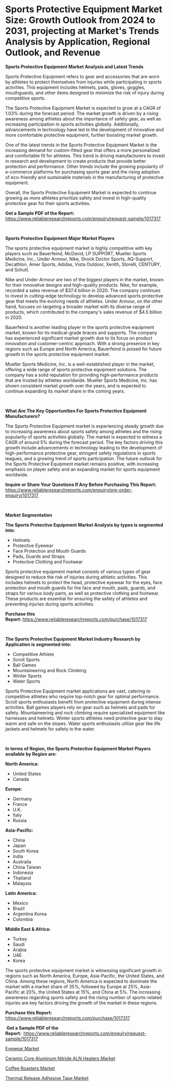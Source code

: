 <p><h1>Sports Protective Equipment Market Size: Growth Outlook from 2024 to 2031, projecting at Market's Trends Analysis by Application, Regional Outlook, and Revenue</h1></p><p><strong>Sports Protective Equipment Market Analysis and Latest Trends</strong></p>
<p><p>Sports Protective Equipment refers to gear and accessories that are worn by athletes to protect themselves from injuries while participating in sports activities. This equipment includes helmets, pads, gloves, goggles, mouthguards, and other items designed to minimize the risk of injury during competitive sports.</p><p>The Sports Protective Equipment Market is expected to grow at a CAGR of 1.03% during the forecast period. The market growth is driven by a rising awareness among athletes about the importance of safety gear, as well as increasing participation in sports activities globally. Additionally, advancements in technology have led to the development of innovative and more comfortable protective equipment, further boosting market growth.</p><p>One of the latest trends in the Sports Protective Equipment Market is the increasing demand for custom-fitted gear that offers a more personalized and comfortable fit for athletes. This trend is driving manufacturers to invest in research and development to create products that provide better protection and performance. Other trends include the growing popularity of e-commerce platforms for purchasing sports gear and the rising adoption of eco-friendly and sustainable materials in the manufacturing of protective equipment.</p><p>Overall, the Sports Protective Equipment Market is expected to continue growing as more athletes prioritize safety and invest in high-quality protective gear for their sports activities.</p></p>
<p><strong>Get a Sample PDF of the Report:&nbsp;</strong> <a href="https://www.reliableresearchreports.com/enquiry/request-sample/1017317">https://www.reliableresearchreports.com/enquiry/request-sample/1017317</a></p>
<p>&nbsp;</p>
<p><strong>Sports Protective Equipment Major Market Players</strong></p>
<p><p>The sports protective equipment market is highly competitive with key players such as Bauerfeind, McDavid, LP SUPPORT, Mueller Sports Medicine, Inc., Under Armour, Nike, Shock Doctor Sports, AQ-Support, Decathlon, Amer Sports, Adidas, Vista Outdoor, Xenith, Storelli, CENTURY, and Schutt. </p><p>Nike and Under Armour are two of the biggest players in the market, known for their innovative designs and high-quality products. Nike, for example, recorded a sales revenue of $37.4 billion in 2020. The company continues to invest in cutting-edge technology to develop advanced sports protective gear that meets the evolving needs of athletes. Under Armour, on the other hand, focuses on targeting a broader market with its diverse range of products, which contributed to the company's sales revenue of $4.5 billion in 2020.</p><p>Bauerfeind is another leading player in the sports protective equipment market, known for its medical-grade braces and supports. The company has experienced significant market growth due to its focus on product innovation and customer-centric approach. With a strong presence in key regions such as Europe and North America, Bauerfeind is poised for future growth in the sports protective equipment market.</p><p>Mueller Sports Medicine, Inc. is a well-established player in the market, offering a wide range of sports protective equipment solutions. The company has a solid reputation for providing high-performance products that are trusted by athletes worldwide. Mueller Sports Medicine, Inc. has shown consistent market growth over the years, and is expected to continue expanding its market share in the coming years.</p></p>
<p>&nbsp;</p>
<p><strong>What Are The Key Opportunities For Sports Protective Equipment Manufacturers?</strong></p>
<p><p>The Sports Protective Equipment market is experiencing steady growth due to increasing awareness about sports safety among athletes and the rising popularity of sports activities globally. The market is expected to witness a CAGR of around 5% during the forecast period. The key factors driving this growth include advancements in technology leading to the development of high-performance protective gear, stringent safety regulations in sports leagues, and a growing trend of sports participation. The future outlook for the Sports Protective Equipment market remains positive, with increasing emphasis on player safety and an expanding market for sports equipment worldwide.</p></p>
<p><strong>Inquire or Share Your Questions If Any Before Purchasing This Report:</strong> <a href="https://www.reliableresearchreports.com/enquiry/pre-order-enquiry/1017317">https://www.reliableresearchreports.com/enquiry/pre-order-enquiry/1017317</a></p>
<p>&nbsp;</p>
<p><strong>Market Segmentation</strong></p>
<p><strong>The Sports Protective Equipment Market Analysis by types is segmented into:</strong></p>
<p><ul><li>Helmets</li><li>Protective Eyewear</li><li>Face Protection and Mouth Guards</li><li>Pads, Guards and Straps</li><li>Protective Clothing and Footwear</li></ul></p>
<p><p>Sports protective equipment market consists of various types of gear designed to reduce the risk of injuries during athletic activities. This includes helmets to protect the head, protective eyewear for the eyes, face protection and mouth guards for the face and mouth, pads, guards, and straps for various body parts, as well as protective clothing and footwear. These products are essential for ensuring the safety of athletes and preventing injuries during sports activities.</p></p>
<p><strong>Purchase this Report:&nbsp;</strong><a href="https://www.reliableresearchreports.com/purchase/1017317">https://www.reliableresearchreports.com/purchase/1017317</a></p>
<p>&nbsp;</p>
<p><strong>The Sports Protective Equipment Market Industry Research by Application is segmented into:</strong></p>
<p><ul><li>Competitive Athlete</li><li>Scroll Sports</li><li>Ball Games</li><li>Mountaineering and Rock Climbing</li><li>Winter Sports</li><li>Water Sports</li></ul></p>
<p><p>Sports Protective Equipment market applications are vast, catering to competitive athletes who require top-notch gear for optimal performance. Scroll sports enthusiasts benefit from protective equipment during intense activities. Ball games players rely on gear such as helmets and pads for safety. Mountaineering and rock climbing require specialized equipment like harnesses and helmets. Winter sports athletes need protective gear to stay warm and safe on the slopes. Water sports enthusiasts utilize gear like life jackets and helmets for safety in the water.</p></p>
<p>&nbsp;</p>
<p><strong>In terms of Region, the Sports Protective Equipment Market Players available by Region are:</strong></p>
<p>
    <p> <strong> North America: </strong>
        <ul>
            <li>United States</li>
            <li>Canada</li>
        </ul>
        </p> 
    <p> <strong> Europe: </strong>
        <ul>
            <li>Germany</li>
            <li>France</li>
            <li>U.K.</li>
            <li>Italy</li>
            <li>Russia</li>
        </ul>
        </p> 
    <p> <strong> Asia-Pacific: </strong>
        <ul>
            <li>China</li>
            <li>Japan</li>
            <li>South Korea</li>
            <li>India</li>
            <li>Australia</li>
            <li>China Taiwan</li>
            <li>Indonesia</li>
            <li>Thailand</li>
            <li>Malaysia</li>
        </ul>
        </p> 
    <p> <strong> Latin America: </strong>
        <ul>
            <li>Mexico</li>
            <li>Brazil</li>
            <li>Argentina Korea</li>
            <li>Colombia</li>
        </ul>
        </p> 
    <p> <strong> Middle East & Africa: </strong>
        <ul>
            <li>Turkey</li>
            <li>Saudi</li>
            <li>Arabia</li>
            <li>UAE</li>
            <li>Korea</li>
        </ul>
    </p>
    </p>
<p><p>The sports protective equipment market is witnessing significant growth in regions such as North America, Europe, Asia-Pacific, the United States, and China. Among these regions, North America is expected to dominate the market with a market share of 35%, followed by Europe at 25%, Asia-Pacific at 20%, the United States at 15%, and China at 5%. The increasing awareness regarding sports safety and the rising number of sports-related injuries are key factors driving the growth of the market in these regions.</p></p>
<p><strong>Purchase this Report: </strong><a href="https://www.reliableresearchreports.com/purchase/1017317">https://www.reliableresearchreports.com/purchase/1017317</a></p>
<p>&nbsp;<strong>Get a Sample PDF of the Report:&nbsp;&nbsp;</strong><a href="https://www.reliableresearchreports.com/enquiry/request-sample/1017317">https://www.reliableresearchreports.com/enquiry/request-sample/1017317</a></p>
<p><strong></strong></p>
<p><p><a href="https://github.com/lylyparadise/Market-Research-Report-List-2/blob/main/eyewear-market.md">Eyewear Market</a></p><p><a href="https://issuu.com/reportprime-2/docs/ceramic-core-aluminum-nitride-aln-heaters-market-s">Ceramic Core Aluminum Nitride ALN Heaters Market</a></p><p><a href="https://github.com/GroverBarry/Market-Research-Report-List-4/blob/main/coffee-roasters-market.md">Coffee Roasters Market</a></p><p><a href="https://issuu.com/reportprime-2/docs/thermal-release-adhesive-tape-market-size-2030.ppt">Thermal Release Adhesive Tape Market</a></p></p>